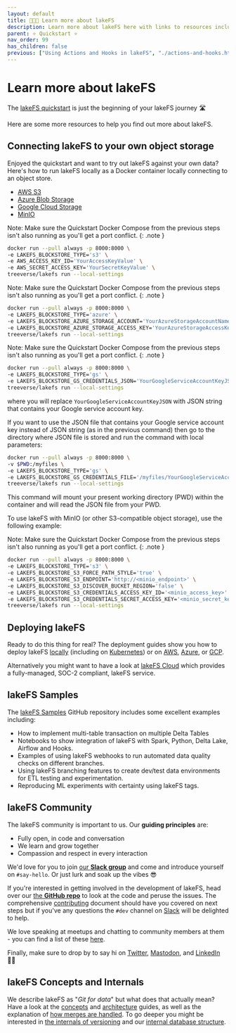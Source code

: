 ```yaml
---
layout: default
title: 🧑🏻‍🎓 Learn more about lakeFS
description: Learn more about lakeFS here with links to resources including quickstart, samples, installation guides, and more. 
parent: ⭐ Quickstart ⭐
nav_order: 99
has_children: false
previous: ["Using Actions and Hooks in lakeFS", "./actions-and-hooks.html"]
---
```


# Learn more about lakeFS

The [lakeFS quickstart](/quickstart) is just the beginning of your lakeFS journey 🛣️

Here are some more resources to help you find out more about lakeFS. 

## Connecting lakeFS to your own object storage

Enjoyed the quickstart and want to try out lakeFS against your own data? Here's how to run lakeFS locally as a Docker container locally connecting to an object store. 

<div class="tabs">
  <ul>
    <li><a href="#on-aws-s3">AWS S3</a></li>
    <li><a href="#on-azure-blob">Azure Blob Storage</a></li>
    <li><a href="#on-google-gcs">Google Cloud Storage</a></li>
    <li><a href="#on-minio">MinIO</a></li>
  </ul> 
  <div markdown="1" id="on-aws-s3">

Note: Make sure the Quickstart Docker Compose from the previous steps isn't also running as you'll get a port conflict.
{: .note }

   ```bash
docker run --pull always -p 8000:8000 \
   -e LAKEFS_BLOCKSTORE_TYPE='s3' \
   -e AWS_ACCESS_KEY_ID='YourAccessKeyValue' \
   -e AWS_SECRET_ACCESS_KEY='YourSecretKeyValue' \
   treeverse/lakefs run --local-settings
   ```

  </div>
  <div markdown="1" id="on-azure-blob">

Note: Make sure the Quickstart Docker Compose from the previous steps isn't also running as you'll get a port conflict.
{: .note }

   ```bash
docker run --pull always -p 8000:8000 \
   -e LAKEFS_BLOCKSTORE_TYPE='azure' \
   -e LAKEFS_BLOCKSTORE_AZURE_STORAGE_ACCOUNT='YourAzureStorageAccountName' \
   -e LAKEFS_BLOCKSTORE_AZURE_STORAGE_ACCESS_KEY='YourAzureStorageAccessKey' \
   treeverse/lakefs run --local-settings
   ```

  </div>
  <div markdown="1" id="on-google-gcs">

Note: Make sure the Quickstart Docker Compose from the previous steps isn't also running as you'll get a port conflict.
{: .note }

   ```bash
docker run --pull always -p 8000:8000 \
   -e LAKEFS_BLOCKSTORE_TYPE='gs' \
   -e LAKEFS_BLOCKSTORE_GS_CREDENTIALS_JSON='YourGoogleServiceAccountKeyJSON' \
   treeverse/lakefs run --local-settings
   ```
where you will replace ```YourGoogleServiceAccountKeyJSON``` with JSON string that contains your Google service account key.

If you want to use the JSON file that contains your Google service account key instead of JSON string (as in the previous command) then go to the directory where JSON file is stored and run the command with local parameters:

   ```bash
docker run --pull always -p 8000:8000 \
   -v $PWD:/myfiles \
   -e LAKEFS_BLOCKSTORE_TYPE='gs' \
   -e LAKEFS_BLOCKSTORE_GS_CREDENTIALS_FILE='/myfiles/YourGoogleServiceAccountKey.json' \
   treeverse/lakefs run --local-settings
   ```
This command will mount your present working directory (PWD) within the container and will read the JSON file from your PWD.

  </div>
  <div markdown="1" id="on-minio">

To use lakeFS with MinIO (or other S3-compatible object storage), use the following example:

Note: Make sure the Quickstart Docker Compose from the previous steps isn't also running as you'll get a port conflict.
{: .note }

   ```bash
docker run --pull always -p 8000:8000 \
   -e LAKEFS_BLOCKSTORE_TYPE='s3' \
   -e LAKEFS_BLOCKSTORE_S3_FORCE_PATH_STYLE='true' \
   -e LAKEFS_BLOCKSTORE_S3_ENDPOINT='http://<minio_endpoint>' \
   -e LAKEFS_BLOCKSTORE_S3_DISCOVER_BUCKET_REGION='false' \
   -e LAKEFS_BLOCKSTORE_S3_CREDENTIALS_ACCESS_KEY_ID='<minio_access_key>' \
   -e LAKEFS_BLOCKSTORE_S3_CREDENTIALS_SECRET_ACCESS_KEY='<minio_secret_key>' \
   treeverse/lakefs run --local-settings
   ```

  </div>
</div>

## Deploying lakeFS

Ready to do this thing for real? The deployment guides show you how to deploy lakeFS [locally](/howto/deploy/onprem.html) (including on [Kubernetes](/howto/deploy/onprem.html#k8s)) or on [AWS](/howto/deploy/aws.html), [Azure](/howto/deploy/azure.html), or [GCP](/howto/deploy/gcp.html). 

Alternatively you might want to have a look at [lakeFS Cloud](https://lakefs.cloud/) which provides a fully-managed, SOC-2 compliant, lakeFS service. 

## lakeFS Samples

The [lakeFS Samples](https://github.com/treeverse/lakeFS-samples) GitHub repository includes some excellent examples including: 

* How to implement multi-table transaction on multiple Delta Tables
* Notebooks to show integration of lakeFS with Spark, Python, Delta Lake, Airflow and Hooks.
* Examples of using lakeFS webhooks to run automated data quality checks on different branches.
* Using lakeFS branching features to create dev/test data environments for ETL testing and experimentation.
* Reproducing ML experiments with certainty using lakeFS tags.

## lakeFS Community

The lakeFS community is important to us. Our **guiding principles** are: 

* Fully open, in code and conversation
* We learn and grow together
* Compassion and respect in every interaction

We'd love for you to join [our **Slack group**](https://lakefs.io/slack) and come and introduce yourself on `#say-hello`. Or just lurk and soak up the vibes 😎

If you're interested in getting involved in the development of lakeFS, head over our [the **GitHub repo**](https://github.com/treeverse/lakeFS) to look at the code and peruse the issues. The comprehensive [contributing](/contributing.html) document should have you covered on next steps but if you've any questions the `#dev` channel on [Slack](https://lakefs.io/slack) will be delighted to help. 

We love speaking at meetups and chatting to community members at them - you can find a list of these [here](https://lakefs.io/community/). 

Finally, make sure to drop by to say hi on [Twitter](https://twitter.com/lakeFS), [Mastodon](https://data-folks.masto.host/@lakeFS), and [LinkedIn](https://www.linkedin.com/company/treeverse/) 👋🏻

## lakeFS Concepts and Internals

We describe lakeFS as "_Git for data_" but what does that actually mean? Have a look at the [concepts](/understand/model.html) and [architecture](/understand/architecture.html) guides, as well as the explanation of [how merges are handled](/understand/how/merge.html). To go deeper you might be interested in [the internals of versioning](/understand/how/versioning-internals.htm) and our [internal database structure](/understand/how/kv.html).
